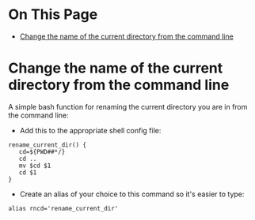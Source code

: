 # On This Page

- [Change the name of the current directory from the command line](#change-the-name-of-the-current-directory-from-the-command-line)

# Change the name of the current directory from the command line

A simple bash function for renaming the current directory you are in from the command line:

* Add this to the appropriate shell config file:
```
rename_current_dir() {
   cd=${PWD##*/}
   cd ..
   mv $cd $1
   cd $1
}
```
* Create an alias of your choice to this command so it's easier to type:

`alias rncd='rename_current_dir'`
